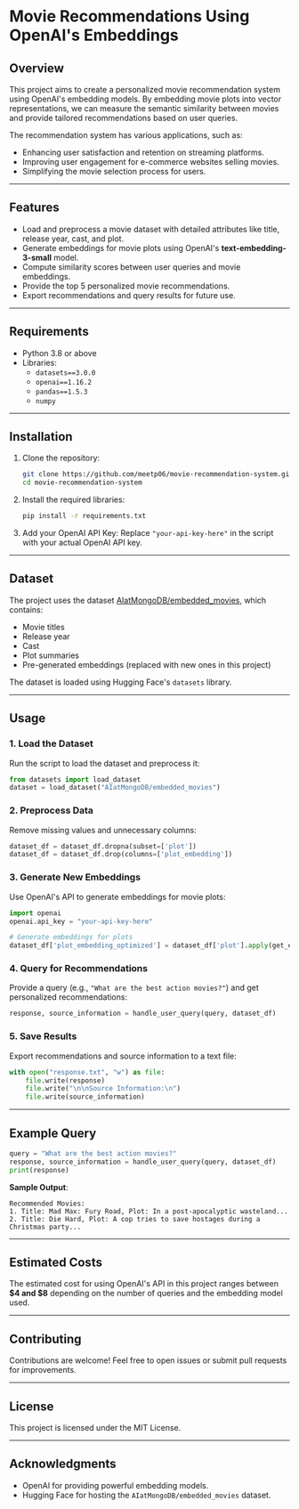 # Movie Recommendations Using OpenAI's Embeddings

## Overview

This project aims to create a personalized movie recommendation system using OpenAI's embedding models. By embedding movie plots into vector representations, we can measure the semantic similarity between movies and provide tailored recommendations based on user queries.

The recommendation system has various applications, such as:
- Enhancing user satisfaction and retention on streaming platforms.
- Improving user engagement for e-commerce websites selling movies.
- Simplifying the movie selection process for users.

---

## Features
- Load and preprocess a movie dataset with detailed attributes like title, release year, cast, and plot.
- Generate embeddings for movie plots using OpenAI's **text-embedding-3-small** model.
- Compute similarity scores between user queries and movie embeddings.
- Provide the top 5 personalized movie recommendations.
- Export recommendations and query results for future use.

---

## Requirements

- Python 3.8 or above
- Libraries:
  - `datasets==3.0.0`
  - `openai==1.16.2`
  - `pandas==1.5.3`
  - `numpy`

---

## Installation

1. Clone the repository:
   ```bash
   git clone https://github.com/meetp06/movie-recommendation-system.git
   cd movie-recommendation-system
   ```

2. Install the required libraries:
   ```bash
   pip install -r requirements.txt
   ```

3. Add your OpenAI API Key:
   Replace `"your-api-key-here"` in the script with your actual OpenAI API key.

---

## Dataset

The project uses the dataset [AIatMongoDB/embedded_movies](https://huggingface.co/datasets/AIatMongoDB/embedded_movies), which contains:
- Movie titles
- Release year
- Cast
- Plot summaries
- Pre-generated embeddings (replaced with new ones in this project)

The dataset is loaded using Hugging Face's `datasets` library.

---

## Usage

### 1. Load the Dataset
Run the script to load the dataset and preprocess it:
```python
from datasets import load_dataset
dataset = load_dataset("AIatMongoDB/embedded_movies")
```

### 2. Preprocess Data
Remove missing values and unnecessary columns:
```python
dataset_df = dataset_df.dropna(subset=['plot'])
dataset_df = dataset_df.drop(columns=['plot_embedding'])
```

### 3. Generate New Embeddings
Use OpenAI's API to generate embeddings for movie plots:
```python
import openai
openai.api_key = "your-api-key-here"

# Generate embeddings for plots
dataset_df['plot_embedding_optimized'] = dataset_df['plot'].apply(get_embedding)
```

### 4. Query for Recommendations
Provide a query (e.g., `"What are the best action movies?"`) and get personalized recommendations:
```python
response, source_information = handle_user_query(query, dataset_df)
```

### 5. Save Results
Export recommendations and source information to a text file:
```python
with open("response.txt", "w") as file:
    file.write(response)
    file.write("\n\nSource Information:\n")
    file.write(source_information)
```

---

## Example Query
```python
query = "What are the best action movies?"
response, source_information = handle_user_query(query, dataset_df)
print(response)
```

**Sample Output**:
```
Recommended Movies:
1. Title: Mad Max: Fury Road, Plot: In a post-apocalyptic wasteland...
2. Title: Die Hard, Plot: A cop tries to save hostages during a Christmas party...
```

---

## Estimated Costs
The estimated cost for using OpenAI's API in this project ranges between **$4 and $8** depending on the number of queries and the embedding model used.

---

## Contributing
Contributions are welcome! Feel free to open issues or submit pull requests for improvements.

---

## License
This project is licensed under the MIT License.

---

## Acknowledgments
- OpenAI for providing powerful embedding models.
- Hugging Face for hosting the `AIatMongoDB/embedded_movies` dataset.
```
